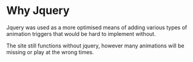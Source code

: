 # Why Jquery

Jquery was used as a more optimised means of adding various types of animation triggers that would be hard to implement without.

The site still functions without jquery, however many animations will be missing or play at the wrong times.
